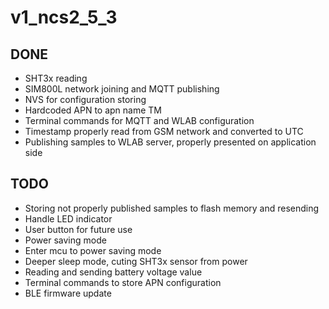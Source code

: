 # v1_ncs2_5_3

## DONE
* SHT3x reading
* SIM800L network joining and MQTT publishing
* NVS for configuration storing
* Hardcoded APN to apn name TM
* Terminal commands for MQTT and WLAB configuration
* Timestamp properly read from GSM network and converted to UTC
* Publishing samples to WLAB server, properly presented on application side

## TODO
* Storing not properly published samples to flash memory and resending
* Handle LED indicator
* User button for future use
* Power saving mode
* Enter mcu to power saving mode
* Deeper sleep mode, cuting SHT3x sensor from power
* Reading and sending battery voltage value
* Terminal commands to store APN configuration
* BLE firmware update

